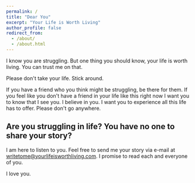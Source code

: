 ```yaml
---
permalink: /
title: "Dear You"
excerpt: "Your Life is Worth Living"
author_profile: false
redirect_from: 
  - /about/
  - /about.html
---
```


I know you are struggling. But one thing you should know, your life is worth living. You can trust me on that.

Please don't take your life. Stick around.

If you have a friend who you think might be struggling, be there for them. If you feel like you don't have a friend in your life like this right now I want you to know that I see you. I believe in you. I want you to experience all this life has to offer. Please don't go anywhere.

Are you struggling in life? You have no one to share your story?
------
I am here to listen to you. Feel free to send me your story via e-mail at [writetome@yourlifeisworthliving.com](mailto:writetome@yourlifeisworthliving.com). I promise to read each and everyone of you.

I love you.
